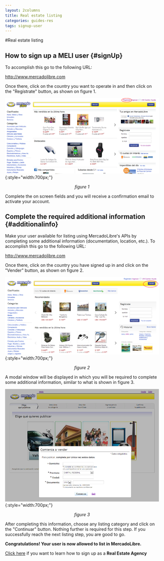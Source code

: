 ```yaml
---
layout: 2columns
title: Real estate listing
categories: guides-res
tags: signup-user
---
```


#Real estate listing

How to sign up a MELI user {#signUp} 
---------------------------

To accomplish this go to the following URL:

<a href="http://www.mercadolibre.com" target="_blank">http://www.mercadolibre.com</a>

Once there, click on the country you want to operate in and then click on the "Reg&iacute;strate" button, as shown on figure 1.

![Register](/images/new-realestate-1.png){:style="width:700px;"}
*<center>figure 1</center>*

Complete the on screen fields and you will receive a confirmation email to activate your account.


Complete the required additional information  {#additionalinfo}
--------------------------------------------

Make your user available for listing using MercadoLibre's APIs by completing some additional information (documentation, location, etc.). To accomplish this go to the following URL:

<a href="http://www.mercadolibre.com" target="_blank">http://www.mercadolibre.com</a>

Once there, click on the country you have signed up in and click on the "Vender" button, as shown on figure 2.

![Sell](/images/new-realestate-2.png){:style="width:700px;"}
*<center>figure 2</center>*

A modal window will be displayed in which you will be required to complete some additional information, similar to what is shown in figure 3.

![Additional Info](/images/new-realestate-3.png){:style="width:700px;"}
*<center>figure 3</center>*

After completing this information, choose any listing category and click on the "Continuar" button. Nothing further is required for this step. If you successfully reach the next listing step, you are good to go.

**Congratulations! Your user is now allowed to list in MercadoLibre.**

[Click here](/res-agency) if you want to learn how to sign up as a **Real Estate Agency**